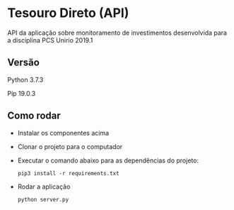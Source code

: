 # Tesouro Direto (API)

API da aplicação sobre monitoramento de investimentos desenvolvida para a disciplina PCS Unirio 2019.1

## Versão
Python 3.7.3

Pip 19.0.3

## Como rodar
* Instalar os componentes acima
* Clonar o projeto para o computador
* Executar o comando abaixo para as dependências do projeto:

  ```
  pip3 install -r requirements.txt
  ```
  
* Rodar a aplicação

  ```
  python server.py
  ```
 
 

